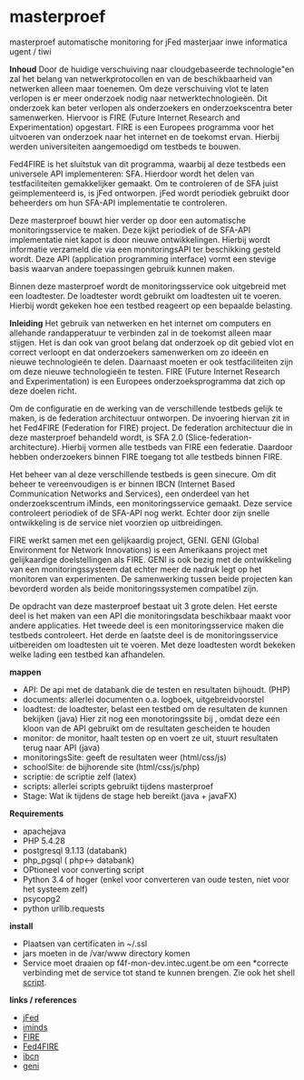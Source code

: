 masterproef
===========

masterproef automatische monitoring for jFed
masterjaar inwe informatica ugent / tiwi


**Inhoud**
Door de huidige verschuiving naar cloudgebaseerde technologie\"en zal het belang van netwerkprotocollen en van de beschikbaarheid van netwerken alleen maar toenemen. Om deze verschuiving vlot te laten verlopen is er meer onderzoek nodig naar netwerktechnologieën. Dit onderzoek kan beter verlopen als onderzoekers en onderzoekscentra beter samenwerken. Hiervoor is FIRE (Future Internet Research and Experimentation) opgestart. FIRE is een Europees programma voor het uitvoeren van onderzoek naar het internet en de toekomst ervan. Hierbij werden universiteiten aangemoedigd om testbeds te bouwen. 

Fed4FIRE is het sluitstuk van dit programma, waarbij al deze testbeds een universele API implementeren: SFA. Hierdoor wordt het delen van testfaciliteiten gemakkelijker gemaakt. Om te controleren of de SFA juist geïmplementeerd is, is jFed ontworpen. jFed wordt periodiek gebruikt door beheerders om hun SFA-API implementatie te controleren. 

Deze masterproef bouwt hier verder op door een automatische monitoringsservice te maken. Deze kijkt periodiek of de SFA-API implementatie niet kapot is door nieuwe ontwikkelingen. Hierbij wordt informatie verzameld die via een monitoringsAPI ter beschikking gesteld wordt. Deze API (application programming interface) vormt een stevige basis waarvan andere toepassingen gebruik kunnen maken. 

Binnen deze masterproef wordt de monitoringsservice ook uitgebreid met een loadtester. De loadtester wordt gebruikt om loadtesten uit te voeren. Hierbij wordt gekeken hoe een testbed reageert op een bepaalde belasting.

**Inleiding**
Het gebruik van netwerken en het internet om computers en allehande randapperatuur te verbinden zal in de toekomst alleen maar stijgen. Het is dan ook van groot belang dat onderzoek op dit gebied vlot en correct verloopt en dat onderzoekers samenwerken om zo ideeën en nieuwe technologieën te delen. Daarnaast moeten er ook testfaciliteiten zijn om deze nieuwe technologieën te testen. FIRE (Future Internet Research and Experimentation) is een Europees onderzoeksprogramma dat zich op deze doelen richt. 

Om de configuratie en de werking van de verschillende testbeds gelijk te maken, is de federation architectuur ontworpen. De invoering hiervan zit in het Fed4FIRE (Federation for FIRE) project. De federation architectuur die in deze masterproef behandeld wordt, is SFA 2.0 (Slice-federation-architecture). Hierbij vormen alle testbeds van FIRE een federatie. Daardoor hebben onderzoekers binnen FIRE toegang tot alle testbeds binnen FIRE. 

Het beheer van al deze verschillende testbeds is geen sinecure. Om dit beheer te vereenvoudigen is er binnen IBCN (Internet Based Communication Networks and Services), een onderdeel van het onderzoekscentrum iMinds, een monitoringsservice gemaakt. Deze service controleert periodiek of de SFA-API nog werkt. Echter door zijn snelle ontwikkeling is de service niet voorzien op uitbreidingen. 

FIRE werkt samen met een gelijkaardig project, GENI. GENI (Global Environment for Network Innovations) is een Amerikaans project met gelijkaardige doelstellingen als FIRE. GENI is ook bezig met de ontwikkeling van een monitoringssysteem dat echter meer de nadruk legt op het monitoren van experimenten. De samenwerking tussen beide projecten kan bevorderd worden als beide monitoringssystemen compatibel zijn. 

De opdracht van deze masterproef bestaat uit 3 grote delen. Het eerste deel is het maken van een API die monitoringsdata beschikbaar maakt voor andere applicaties. Het tweede deel is een monitoringsservice maken die testbeds controleert. Het derde en laatste deel is de monitoringsservice uitbereiden om loadtesten uit te voeren. Met deze loadtesten wordt bekeken welke lading een testbed kan afhandelen.

**mappen**
* API: De api met de databank die de testen en resultaten bijhoudt. (PHP)
* documents: allerlei documenten o.a. logboek, uitgebreidvoorstel
* loadtest: de loadtester, belast een testbed om de resultaten de kunnen bekijken (java)
Hier zit nog een monotoringssite bij , omdat deze een kloon van de API gebruikt om de resultaten gescheiden te houden
* monitor: de monitor, haalt testen op en voert ze uit, stuurt resultaten terug naar API (java)
* monitoringsSite: geeft de resultaten weer (html/css/js)
* schoolSite: de bijhorende site (html/css/js/php)
* scriptie: de scriptie zelf (latex)
* scripts: allerlei scripts gebruikt tijdens masterproef
* Stage: Wat ik tijdens de stage heb bereikt (java + javaFX)

**Requirements**
* apachejava
* PHP 5.4.28
* postgresql 9.1.13 (databank)
* php_pgsql ( php<-> databank)
* OPtioneel voor converting script
* Python 3.4 of hoger (enkel voor converteren van oude testen, niet voor het systeem zelf)
* psycopg2
* python urllib.requests

**install**
* Plaatsen van certificaten in ~/.ssl
* jars moeten in de /var/www directory komen
* Service moet draaien op f4f-mon-dev.intec.ugent.be om een
*correcte verbinding met de service tot stand te kunnen brengen.
Zie ook het shell [script](scripts/deploy.sh).

**links / references**
* [jFed](http://jfed.iminds.be/)
* [iminds](http://www.iminds.be/)
* [FIRE](http://www.ict-fire.eu/home.html)
* [Fed4FIRE](http://www.fed4fire.eu/home.html)
* [ibcn](http://www.ibcn.intec.ugent.be/)
* [geni](https://www.geni.net/?page_id=2)
